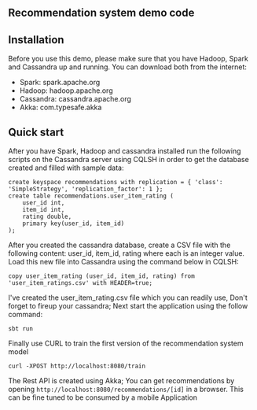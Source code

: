 Recommendation system demo code
----------------------------

## Installation
Before you use this demo, please make sure that you have Hadoop, Spark and Cassandra up and running.
You can download both from the internet:

- Spark: spark.apache.org
- Hadoop: hadoop.apache.org
- Cassandra: cassandra.apache.org
- Akka: com.typesafe.akka

## Quick start
After you have Spark, Hadoop and cassandra installed run the following scripts on the Cassandra server using CQLSH
in order to get the database created and filled with sample data:

```
create keyspace recommendations with replication = { 'class': 'SimpleStrategy', 'replication_factor': 1 };
create table recommendations.user_item_rating (
    user_id int,
    item_id int,
    rating double,
    primary key(user_id, item_id)
);
```

After you created the cassandra database, create a CSV file with the following content:
user_id, item_id, rating where each is an integer value. Load this new file into Cassandra using the command below 
in CQLSH:

```
copy user_item_rating (user_id, item_id, rating) from 'user_item_ratings.csv' with HEADER=true;
```

I've created the user_item_rating.csv file which you can readily use, 
Don't forget to fireup your cassandra;
Next start the application using the follow command:

```
sbt run
```

Finally use CURL to train the first version of the recommendation system model

```
curl -XPOST http://localhost:8080/train
```

The  Rest API is created using Akka;
You can get recommendations by opening `http://localhost:8080/recommendations/[id]` in a browser.
This can be fine tuned to be consumed by a mobile Application

